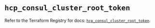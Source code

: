 # `hcp_consul_cluster_root_token`

Refer to the Terraform Registry for docs: [`hcp_consul_cluster_root_token`](https://registry.terraform.io/providers/hashicorp/hcp/0.103.0/docs/resources/consul_cluster_root_token).
